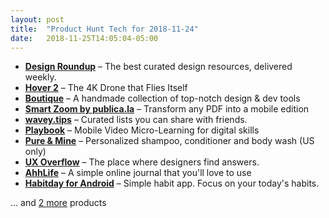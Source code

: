 ```yaml
---
layout: post
title:  "Product Hunt Tech for 2018-11-24"
date:   2018-11-25T14:05:04-05:00
---
```


* **[Design Roundup](https://www.producthunt.com/posts/design-roundup?utm_campaign=producthunt-api&utm_medium=api&utm_source=Application%3A+Daily+Digest+RSS+%28ID%3A+3202%29)** – The best curated design resources, delivered weekly.
* **[Hover 2](https://www.producthunt.com/posts/hover-2-3?utm_campaign=producthunt-api&utm_medium=api&utm_source=Application%3A+Daily+Digest+RSS+%28ID%3A+3202%29)** – The 4K Drone that Flies Itself
* **[Boutique](https://www.producthunt.com/posts/boutique?utm_campaign=producthunt-api&utm_medium=api&utm_source=Application%3A+Daily+Digest+RSS+%28ID%3A+3202%29)** – A handmade collection of top-notch design & dev tools
* **[Smart Zoom by publica.la](https://www.producthunt.com/posts/smart-zoom-by-publica-la?utm_campaign=producthunt-api&utm_medium=api&utm_source=Application%3A+Daily+Digest+RSS+%28ID%3A+3202%29)** – Transform any PDF into a mobile edition
* **[wavey.tips](https://www.producthunt.com/posts/wavey-tips?utm_campaign=producthunt-api&utm_medium=api&utm_source=Application%3A+Daily+Digest+RSS+%28ID%3A+3202%29)** – Curated lists you can share with friends.
* **[Playbook](https://www.producthunt.com/posts/playbook-3?utm_campaign=producthunt-api&utm_medium=api&utm_source=Application%3A+Daily+Digest+RSS+%28ID%3A+3202%29)** – Mobile Video Micro-Learning for digital skills
* **[Pure & Mine](https://www.producthunt.com/posts/pure-mine?utm_campaign=producthunt-api&utm_medium=api&utm_source=Application%3A+Daily+Digest+RSS+%28ID%3A+3202%29)** – Personalized shampoo, conditioner and body wash (US only)
* **[UX Overflow](https://www.producthunt.com/posts/ux-overflow?utm_campaign=producthunt-api&utm_medium=api&utm_source=Application%3A+Daily+Digest+RSS+%28ID%3A+3202%29)** – The place where designers find answers.
* **[AhhLife](https://www.producthunt.com/posts/ahhlife?utm_campaign=producthunt-api&utm_medium=api&utm_source=Application%3A+Daily+Digest+RSS+%28ID%3A+3202%29)** – A simple online journal that you'll love to use
* **[Habitday for Android](https://www.producthunt.com/posts/habitday-for-android?utm_campaign=producthunt-api&utm_medium=api&utm_source=Application%3A+Daily+Digest+RSS+%28ID%3A+3202%29)** – Simple habit app. Focus on your today's habits.

… and [2 more](https://www.producthunt.com/tech) products